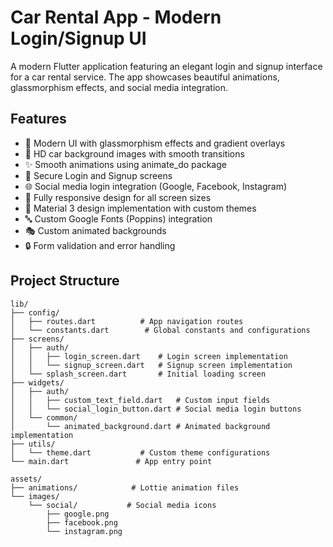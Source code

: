 # Car Rental App - Modern Login/Signup UI

A modern Flutter application featuring an elegant login and signup interface for a car rental service. The app showcases beautiful animations, glassmorphism effects, and social media integration.

## Features

- 🎨 Modern UI with glassmorphism effects and gradient overlays
- 🚗 HD car background images with smooth transitions
- ✨ Smooth animations using animate_do package
- 🔐 Secure Login and Signup screens
- 🌐 Social media login integration (Google, Facebook, Instagram)
- 📱 Fully responsive design for all screen sizes
- 🎯 Material 3 design implementation with custom themes
- 🔤 Custom Google Fonts (Poppins) integration
- 🎭 Custom animated backgrounds
- 🔒 Form validation and error handling

## Project Structure

```plaintext
lib/
├── config/
│   ├── routes.dart          # App navigation routes
│   └── constants.dart        # Global constants and configurations
├── screens/
│   ├── auth/
│   │   ├── login_screen.dart    # Login screen implementation
│   │   └── signup_screen.dart   # Signup screen implementation
│   └── splash_screen.dart       # Initial loading screen
├── widgets/
│   ├── auth/
│   │   ├── custom_text_field.dart   # Custom input fields
│   │   └── social_login_button.dart # Social media login buttons
│   └── common/
│       └── animated_background.dart # Animated background implementation
├── utils/
│   └── theme.dart           # Custom theme configurations
└── main.dart               # App entry point

assets/
├── animations/            # Lottie animation files
└── images/
    └── social/           # Social media icons
        ├── google.png
        ├── facebook.png
        └── instagram.png